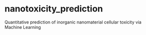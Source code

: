 # nanotoxicity_prediction
Quantitative prediction of inorganic nanomaterial cellular toxicity via Machine Learning
